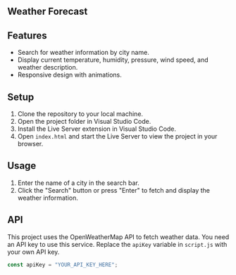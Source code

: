 ## Weather Forecast

## Features

- Search for weather information by city name.
- Display current temperature, humidity, pressure, wind speed, and weather description.
- Responsive design with animations.

## Setup

1. Clone the repository to your local machine.
2. Open the project folder in Visual Studio Code.
3. Install the Live Server extension in Visual Studio Code.
4. Open `index.html` and start the Live Server to view the project in your browser.

## Usage

1. Enter the name of a city in the search bar.
2. Click the "Search" button or press "Enter" to fetch and display the weather information.

## API

This project uses the OpenWeatherMap API to fetch weather data. You need an API key to use this service. Replace the `apiKey` variable in `script.js` with your own API key.

```javascript
const apiKey = "YOUR_API_KEY_HERE";